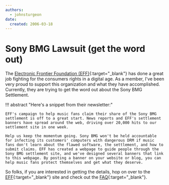 ```yaml
---
authors:
  - johnsturgeon
date:
  created: 2006-03-18
---
```


# Sony BMG Lawsuit (get the word out)

The [Electronic Frontier Foundation (EFF)](http://www.eff.org/){:target="_blank"} has done a great job fighting for the consumers rights in a digital age. As a member, I've been very proud to support this organization and what they have accomplished. Currently, they are trying to get the word out about the Sony BMG Settlement. 

<!-- more -->

!!! abstract "Here's a snippet from their newsletter:"  

    EFF's campaign to help music fans claim their share of the Sony BMG settlement is off to a great start. News reports and EFF's settlement banners have spread around the web, driving over 20,000 hits to our settlement site in one week.  

    Help us keep the momentum going. Sony BMG won't be held accountable for infecting its customers' computers with dangerous DRM if music fans don't learn about the flawed software, the settlement, and how to submit claims. EFF has created a webpage to guide people through the Sony BMG settlement site, and we've designed several banners that link to this webpage. By posting a banner on your website or blog, you can help music fans protect themselves and get what they deserve.  

  
So folks, if you are interested in getting the details, hop on over to the [EFF](http://www.eff.org/){:target="_blank"} site and check out the [FAQ](http://www.eff.org/IP/DRM/Sony-BMG/){:target="_blank"}.  
  